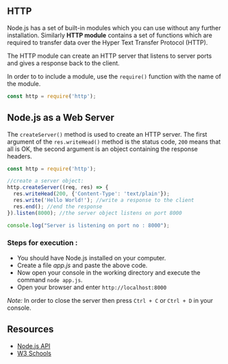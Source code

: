 ## HTTP

Node.js has a set of built-in modules which you can use without any further installation. Similarly **HTTP module** contains a set of functions which are required to transfer data over the Hyper Text Transfer Protocol (HTTP).

The HTTP module can create an HTTP server that listens to server ports and gives a response back to the client.

In order to to include a module, use the ```require()``` function with the name of the module.

```javascript
const http = require('http');
```

## Node.js as a Web Server

The ```createServer()``` method is used to create an HTTP server. The first argument of the ```res.writeHead()``` method is the status code, ```200``` means that all is OK, the second argument is an object containing the response headers.

```javascript
const http = require('http');

//create a server object:
http.createServer((req, res) => {
  res.writeHead(200, {'Content-Type': 'text/plain'});
  res.write('Hello World!'); //write a response to the client
  res.end(); //end the response
}).listen(8000); //the server object listens on port 8000

console.log("Server is listening on port no : 8000");
```

### Steps for execution : 

* You should have Node.js installed on your computer.
* Create a file *app.js* and paste the above code.
* Now open your console in the working directory and execute the command ``` node app.js ```.
* Open your browser and enter ```http://localhost:8000```

*Note:* In order to close the server then press ```Ctrl + C``` or ```Ctrl + D``` in your console.

## Resources

* [Node.js API](https://nodejs.org/api/http.html#http_http)
* [W3 Schools](https://www.w3schools.com/nodejs/nodejs_http.asp)
